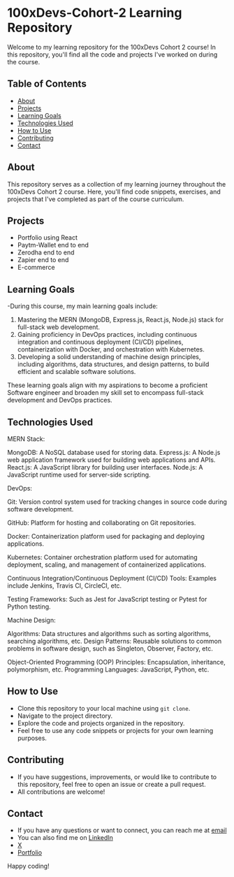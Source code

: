 # 100xDevs-Cohort-2 Learning Repository

Welcome to my learning repository for the 100xDevs Cohort 2 course! In this repository, you'll find all the code and projects I've worked on during the course.

## Table of Contents

- [About](#about)
- [Projects](#projects)
- [Learning Goals](#learning-goals)
- [Technologies Used](#technologies-used)
- [How to Use](#how-to-use)
- [Contributing](#contributing)
- [Contact](#contact)

## About

This repository serves as a collection of my learning journey throughout the 100xDevs Cohort 2 course. Here, you'll find code snippets, exercises, and projects that I've completed as part of the course curriculum.

## Projects

- Portfolio using React
- Paytm-Wallet end to end 
- Zerodha end to end
- Zapier end to end
- E-commerce

## Learning Goals

-During this course, my main learning goals include:

1. Mastering the MERN (MongoDB, Express.js, React.js, Node.js) stack for full-stack web development.
2. Gaining proficiency in DevOps practices, including continuous integration and continuous deployment (CI/CD)  pipelines, containerization with Docker, and orchestration with Kubernetes.
3. Developing a solid understanding of machine design principles, including algorithms, data structures, and design patterns, to build efficient and scalable software solutions.

These learning goals align with my aspirations to become a proficient Software engineer and broaden my skill set to encompass full-stack development and DevOps practices.
 

## Technologies Used

MERN Stack:

MongoDB: A NoSQL database used for storing data.
Express.js: A Node.js web application framework used for building web applications and APIs.
React.js: A JavaScript library for building user interfaces.
Node.js: A JavaScript runtime used for server-side scripting.

DevOps:

Git: Version control system used for tracking changes in source code during software development.

GitHub: Platform for hosting and collaborating on Git repositories.

Docker: Containerization platform used for packaging and deploying applications.

Kubernetes: Container orchestration platform used for automating deployment, scaling, and management of containerized applications.

Continuous Integration/Continuous Deployment (CI/CD) Tools: Examples include Jenkins, Travis CI, CircleCI, etc.

Testing Frameworks: Such as Jest for JavaScript testing or Pytest for Python testing.

Machine Design:

Algorithms: Data structures and algorithms such as sorting algorithms, searching algorithms, etc.
Design Patterns: Reusable solutions to common problems in software design, such as Singleton, Observer, Factory, etc.

Object-Oriented Programming (OOP) Principles: Encapsulation, inheritance, polymorphism, etc.
Programming Languages: JavaScript, Python, etc.

## How to Use

- Clone this repository to your local machine using `git clone`.
- Navigate to the project directory.
- Explore the code and projects organized in the repository.
- Feel free to use any code snippets or projects for your own learning purposes.

## Contributing

- If you have suggestions, improvements, or would like to contribute to this repository, feel free to open an issue or create a pull request.
- All contributions are welcome!

## Contact

- If you have any questions or want to connect, you can reach me at [email](mailto:mdshahidafridia31@email.com)
- You can also find me on [LinkedIn](https://www.linkedin.com/in/md-shahidafridi/)
- [X](https://x.com/Aapush2)
- [Portfolio](https://aapush01.vercel.app/)

Happy coding!
